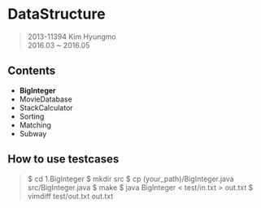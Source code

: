 DataStructure
===
> 2013-11394 Kim Hyungmo  
> 2016.03 ~ 2016.05

## Contents
* **BigInteger**
* MovieDatabase
* StackCalculator
* Sorting
* Matching
* Subway

## How to use testcases
> $ cd 1.BigInteger
> $ mkdir src
> $ cp (your\_path)/BigInteger.java src/BigInteger.java
> $ make
> $ java BigInteger < test/in.txt > out.txt
> $ vimdiff test/out.txt out.txt
